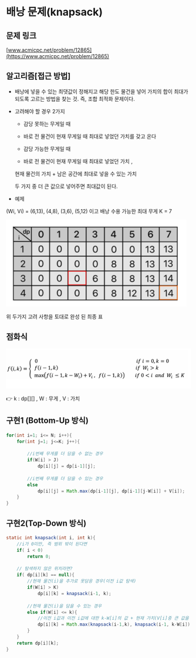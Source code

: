 # 배낭 문제(knapsack)

## 문제 링크

[www.acmicpc.net/problem/12865](https://www.acmicpc.net/problem/12865)

## 알고리즘[접근 방법]

- 배낭에 넣을 수 있는 최댓값이 정해지고 해당 한도 물건을 넣어 가치의 합이 최대가 되도록 고르는 방법을 찾는 것. 즉, 조합 최적화 문제이다.

- 고려해야 할 경우 2가지
    - 감당 못하는 무게일 때
    
    - 바로 전 물건이 현재 무게일 때 최대로 넣었던 가치를 갖고 온다
    
    - 감당 가능한 무게일 때
    
    - 바로 전 물건이 현재 무게일 때 최대로 넣었던 가치 , 
    
     현재 물건의 가치 + 남은 공간에 최대로 넣을 수 있는 가치 
    
    두 가지 중 더 큰 값으로 넣어주면 최대값이 된다.
    

- 예제

(Wi, Vi) = (6,13), (4,8), (3,6), (5,12) 이고 배낭 수용 가능한 최대 무게 K = 7

![Untitled](%E1%84%87%E1%85%A2%E1%84%82%E1%85%A1%E1%86%BC%20%E1%84%86%E1%85%AE%E1%86%AB%E1%84%8C%E1%85%A6(knapsack)%209f9c9c0d179f44519c939aad5cc783ca/Untitled.png)

위 두가지 고려 사항을 토대로 완성 된 최종 표

## 점화식

![Untitled](%E1%84%87%E1%85%A2%E1%84%82%E1%85%A1%E1%86%BC%20%E1%84%86%E1%85%AE%E1%86%AB%E1%84%8C%E1%85%A6(knapsack)%209f9c9c0d179f44519c939aad5cc783ca/Untitled%201.png)

<aside>
👉 k : dp[][] , W : 무게 , V : 가치

</aside>

## 구현1 (Bottom-Up 방식)

```java
for(int i=1; i<= N; i++){
	for(int j=1; j<=K; j++){

		//i번째 무게를 더 담을 수 없는 경우
		if(W[i] > J)
			dp[i][j] = dp[i-1][j];

		//i번째 무게를 더 담을 수 있는 경우
		else
			dp[i][j] = Math.max(dp[i-1][j], dp[i-1][j-W[i]] + V[i]);
	}
}
```

## 구현2(Top-Down 방식)

```java
static int knapsack(int i, int k){
	//i가 0미만, 즉 범위 밖이 된다면
	if( i < 0)
		return 0;

	// 탐색하지 않은 위치라면?
	if( dp[i][k] == null){
		//현재 물건(i)을 추가로 못담응 경우(이전 i값 탐색)
		if(W[i] > K)
			dp[i][k] = knapsack(i-1, k);

		//현재 물건(i)을 담을 수 있는 경우
		else if(W[i] <= k){
			//이전 i값과 이전 i값에 대한 k-W[i]의 값 + 현재 가치(V[i]중 큰 값을 저장
			dp[i][k] = Math.max(knapsack(i-1,k), knapsack(i-1, k-W[i]) + V[i]);
		}
	}
	return dp[i][k];
}
```